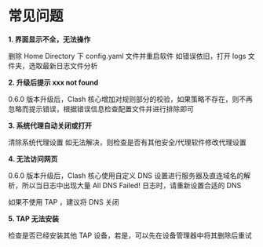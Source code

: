 # 常见问题

**1. 界面显示不全，无法操作**

删除 Home Directory 下 config.yaml 文件并重启软件
如错误依旧，打开 logs 文件夹，选取最新日志文件分析

**2. 升级后提示 xxx not found**

0.6.0 版本升级后，Clash 核心增加对规则部分的校验，如果策略不存在，则不再忽略而提示错误，根据错误信息检查配置文件并进行排除即可

**3. 系统代理自动关闭或打开**

清除系统代理设置
如无法解决，则检查是否有其他安全/代理软件修改代理设置

**4. 无法访问网页**

0.6.0 版本升级后，Clash 核心使用自定义 DNS 设置进行服务器及直连域名的解析，所以当日志中出现大量 All DNS Failed! 日志时，请重新设置合适的 DNS

如果不使用 TAP ，建议将 DNS 关闭

**5. TAP 无法安装**

检查是否已经安装其他 TAP 设备，若是，可以先在设备管理器中将其删除后重试
